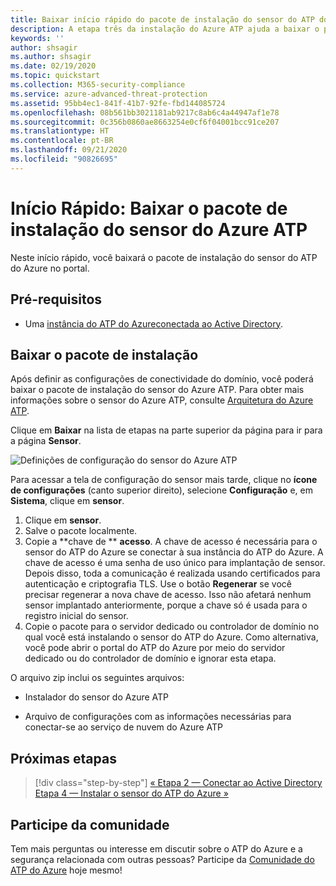 ```yaml
---
title: Baixar início rápido do pacote de instalação do sensor do ATP do Azure
description: A etapa três da instalação do Azure ATP ajuda a baixar o pacote de instalação do sensor do Azure ATP.
keywords: ''
author: shsagir
ms.author: shsagir
ms.date: 02/19/2020
ms.topic: quickstart
ms.collection: M365-security-compliance
ms.service: azure-advanced-threat-protection
ms.assetid: 95bb4ec1-841f-41b7-92fe-fbd144085724
ms.openlocfilehash: 08b561bb3021181ab9217c8ab6c4a44947af1e78
ms.sourcegitcommit: 0c356b0860ae8663254e0cf6f04001bcc91ce207
ms.translationtype: HT
ms.contentlocale: pt-BR
ms.lasthandoff: 09/21/2020
ms.locfileid: "90826695"
---
```

# <a name="quickstart-download-the-azure-atp-sensor-setup-package"></a>Início Rápido: Baixar o pacote de instalação do sensor do Azure ATP

Neste início rápido, você baixará o pacote de instalação do sensor do ATP do Azure no portal.

## <a name="prerequisites"></a>Pré-requisitos

- Uma [instância do ATP do Azure](install-step1.md)[conectada ao Active Directory](install-step2.md).

## <a name="download-the-setup-package"></a>Baixar o pacote de instalação

Após definir as configurações de conectividade do domínio, você poderá baixar o pacote de instalação do sensor do Azure ATP. Para obter mais informações sobre o sensor do Azure ATP, consulte [Arquitetura do Azure ATP](architecture.md).

Clique em **Baixar** na lista de etapas na parte superior da página para ir para a página **Sensor**.

![Definições de configuração do sensor do Azure ATP](media/atp-sensor-config.png)

 Para acessar a tela de configuração do sensor mais tarde, clique no **ícone de configurações** (canto superior direito), selecione **Configuração** e, em **Sistema**, clique em **sensor**.  

1. Clique em **sensor**.
1. Salve o pacote localmente.
1. Copie a **chave de ** **acesso**. A chave de acesso é necessária para o sensor do ATP do Azure se conectar à sua instância do ATP do Azure. A chave de acesso é uma senha de uso único para implantação de sensor. Depois disso, toda a comunicação é realizada usando certificados para autenticação e criptografia TLS. Use o botão **Regenerar** se você precisar regenerar a nova chave de acesso. Isso não afetará nenhum sensor implantado anteriormente, porque a chave só é usada para o registro inicial do sensor.
1. Copie o pacote para o servidor dedicado ou controlador de domínio no qual você está instalando o sensor do ATP do Azure. Como alternativa, você pode abrir o portal do ATP do Azure por meio do servidor dedicado ou do controlador de domínio e ignorar esta etapa.

O arquivo zip inclui os seguintes arquivos:

- Instalador do sensor do Azure ATP

- Arquivo de configurações com as informações necessárias para conectar-se ao serviço de nuvem do Azure ATP

## <a name="next-steps"></a>Próximas etapas

> [!div class="step-by-step"]
> [« Etapa 2 — Conectar ao Active Directory](install-step2.md)
> [Etapa 4 — Instalar o sensor do ATP do Azure »](install-step4.md)

## <a name="join-the-community"></a>Participe da comunidade

Tem mais perguntas ou interesse em discutir sobre o ATP do Azure e a segurança relacionada com outras pessoas? Participe da [Comunidade do ATP do Azure](https://aka.ms/azureatpcommunity) hoje mesmo!
